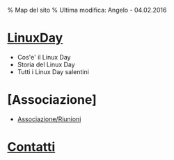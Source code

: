 % Map del sito
% Ultima modifica: Angelo - 04.02.2016

# [LinuxDay](LinuxDay.html)
  - Cos'e' il Linux Day
  - Storia del Linux Day
  - Tutti i Linux Day salentini

# [Associazione]
  - [Associazione/Riunioni](Associazione/Riunioni.html)

# [Contatti](Contatti.html)
